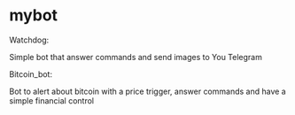 # mybot

Watchdog:

Simple bot that answer commands and send images to You Telegram

Bitcoin_bot:

Bot to alert about bitcoin with a price trigger, answer commands and have a simple financial control

